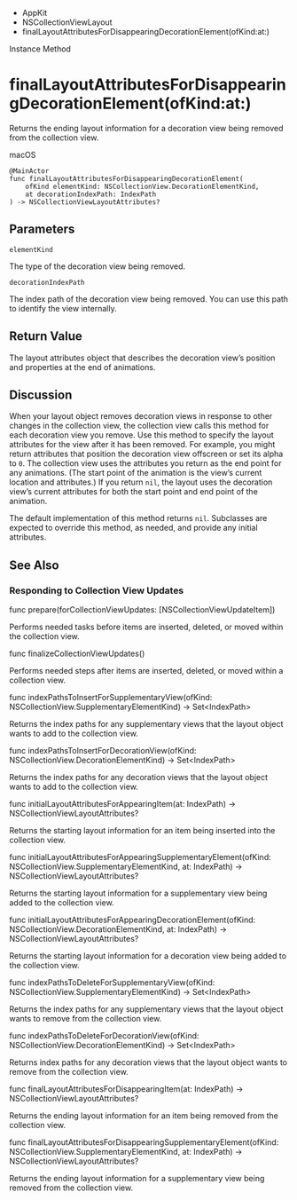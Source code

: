 

- AppKit
- NSCollectionViewLayout
-  finalLayoutAttributesForDisappearingDecorationElement(ofKind:at:) 

Instance Method

# finalLayoutAttributesForDisappearingDecorationElement(ofKind:at:)

Returns the ending layout information for a decoration view being removed from the collection view.

macOS

``` source
@MainActor
func finalLayoutAttributesForDisappearingDecorationElement(
    ofKind elementKind: NSCollectionView.DecorationElementKind,
    at decorationIndexPath: IndexPath
) -> NSCollectionViewLayoutAttributes?
```

## Parameters 

`elementKind`  

The type of the decoration view being removed.

`decorationIndexPath`  

The index path of the decoration view being removed. You can use this path to identify the view internally.

## Return Value

The layout attributes object that describes the decoration view’s position and properties at the end of animations.

## Discussion

When your layout object removes decoration views in response to other changes in the collection view, the collection view calls this method for each decoration view you remove. Use this method to specify the layout attributes for the view after it has been removed. For example, you might return attributes that position the decoration view offscreen or set its alpha to `0`. The collection view uses the attributes you return as the end point for any animations. (The start point of the animation is the view’s current location and attributes.) If you return `nil`, the layout uses the decoration view’s current attributes for both the start point and end point of the animation.

The default implementation of this method returns `nil`. Subclasses are expected to override this method, as needed, and provide any initial attributes.

## See Also

### Responding to Collection View Updates

func prepare(forCollectionViewUpdates: [NSCollectionViewUpdateItem])

Performs needed tasks before items are inserted, deleted, or moved within the collection view.

func finalizeCollectionViewUpdates()

Performs needed steps after items are inserted, deleted, or moved within a collection view.

func indexPathsToInsertForSupplementaryView(ofKind: NSCollectionView.SupplementaryElementKind) -> Set&lt;IndexPath>

Returns the index paths for any supplementary views that the layout object wants to add to the collection view.

func indexPathsToInsertForDecorationView(ofKind: NSCollectionView.DecorationElementKind) -> Set&lt;IndexPath>

Returns the index paths for any decoration views that the layout object wants to add to the collection view.

func initialLayoutAttributesForAppearingItem(at: IndexPath) -> NSCollectionViewLayoutAttributes?

Returns the starting layout information for an item being inserted into the collection view.

func initialLayoutAttributesForAppearingSupplementaryElement(ofKind: NSCollectionView.SupplementaryElementKind, at: IndexPath) -> NSCollectionViewLayoutAttributes?

Returns the starting layout information for a supplementary view being added to the collection view.

func initialLayoutAttributesForAppearingDecorationElement(ofKind: NSCollectionView.DecorationElementKind, at: IndexPath) -> NSCollectionViewLayoutAttributes?

Returns the starting layout information for a decoration view being added to the collection view.

func indexPathsToDeleteForSupplementaryView(ofKind: NSCollectionView.SupplementaryElementKind) -> Set&lt;IndexPath>

Returns the index paths for any supplementary views that the layout object wants to remove from the collection view.

func indexPathsToDeleteForDecorationView(ofKind: NSCollectionView.DecorationElementKind) -> Set&lt;IndexPath>

Returns index paths for any decoration views that the layout object wants to remove from the collection view.

func finalLayoutAttributesForDisappearingItem(at: IndexPath) -> NSCollectionViewLayoutAttributes?

Returns the ending layout information for an item being removed from the collection view.

func finalLayoutAttributesForDisappearingSupplementaryElement(ofKind: NSCollectionView.SupplementaryElementKind, at: IndexPath) -> NSCollectionViewLayoutAttributes?

Returns the ending layout information for a supplementary view being removed from the collection view.

